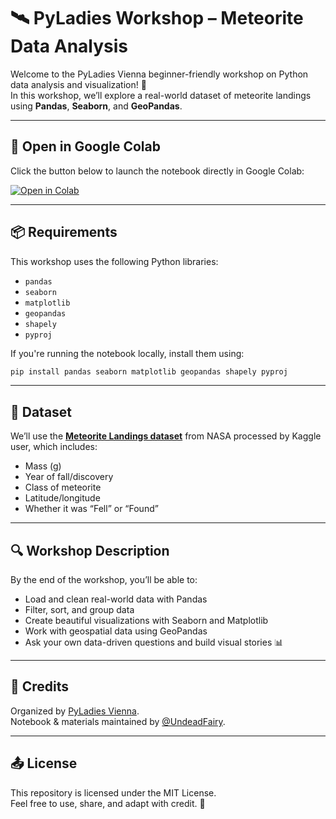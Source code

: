 # 🛰️ PyLadies Workshop – Meteorite Data Analysis

Welcome to the PyLadies Vienna beginner-friendly workshop on Python data analysis and visualization! 🚀  
In this workshop, we’ll explore a real-world dataset of meteorite landings using **Pandas**, **Seaborn**, and **GeoPandas**.

---

## 📓 Open in Google Colab

Click the button below to launch the notebook directly in Google Colab:

[![Open in Colab](https://colab.research.google.com/assets/colab-badge.svg)](https://colab.research.google.com/github/UndeadFairy/pycon_2025_workshop/blob/main/pyladies_geodata_workshop_pycon.ipynb)


---

## 📦 Requirements

This workshop uses the following Python libraries:

- `pandas`
- `seaborn`
- `matplotlib`
- `geopandas`
- `shapely`
- `pyproj`

If you're running the notebook locally, install them using:

```bash
pip install pandas seaborn matplotlib geopandas shapely pyproj
```

---

## 🧭 Dataset

We’ll use the **[Meteorite Landings dataset](https://www.kaggle.com/datasets/nafayunnoor/meteorite-landings-on-earth-data/data)** from NASA processed by Kaggle user, which includes:

- Mass (g)
- Year of fall/discovery
- Class of meteorite
- Latitude/longitude
- Whether it was “Fell” or “Found”

---

## 🔍 Workshop Description

By the end of the workshop, you’ll be able to:

- Load and clean real-world data with Pandas
- Filter, sort, and group data
- Create beautiful visualizations with Seaborn and Matplotlib
- Work with geospatial data using GeoPandas
- Ask your own data-driven questions and build visual stories 📊

---

## 🙌 Credits

Organized by [PyLadies Vienna](https://pyladies.at).  
Notebook & materials maintained by [@UndeadFairy](https://github.com/UndeadFairy).

---

## 📤 License

This repository is licensed under the MIT License.  
Feel free to use, share, and adapt with credit. 💜

